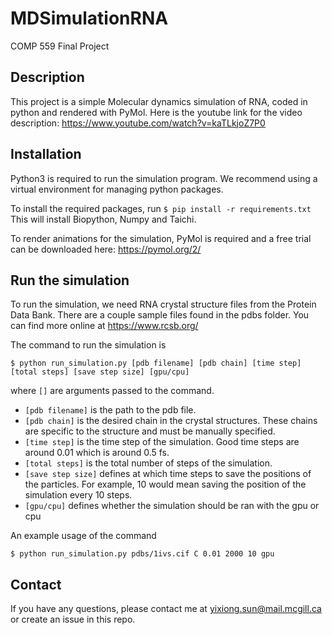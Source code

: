 # MDSimulationRNA
COMP 559 Final Project

## Description
This project is a simple Molecular dynamics simulation of RNA, coded in python and rendered with PyMol. Here is the youtube link for the video description: https://www.youtube.com/watch?v=kaTLkjoZ7P0

## Installation
Python3 is required to run the simulation program. We recommend using a virtual environment for managing python packages.

To install the required packages, run 
```$ pip install -r requirements.txt```
This will install Biopython, Numpy and Taichi.

To render animations for the simulation, PyMol is required and a free trial can be downloaded here: https://pymol.org/2/

## Run the simulation
To run the simulation, we need RNA crystal structure files from the Protein Data Bank. There are a couple sample files found in the pdbs folder. You can find more online at https://www.rcsb.org/

The command to run the simulation is

```$ python run_simulation.py [pdb filename] [pdb chain] [time step] [total steps] [save step size] [gpu/cpu]```

where ```[]``` are arguments passed to the command. 

- ```[pdb filename]``` is the path to the pdb file.
- ```[pdb chain]``` is the desired chain in the crystal structures. These chains are specific to the structure and must be manually specified.
- ```[time step]``` is the time step of the simulation. Good time steps are around 0.01 which is around 0.5 fs.
- ```[total steps]``` is the total number of steps of the simulation.
- ```[save step size]``` defines at which time steps to save the positions of the particles. For example, 10 would mean saving the position of the simulation every 10 steps.
- ```[gpu/cpu]``` defines whether the simulation should be ran with the gpu or cpu

An example usage of the command

```$ python run_simulation.py pdbs/1ivs.cif C 0.01 2000 10 gpu```

## Contact
If you have any questions, please contact me at yixiong.sun@mail.mcgill.ca or create an issue in this repo.
